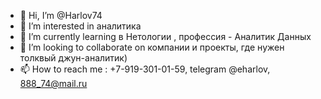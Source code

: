 - 👋 Hi, I’m @Harlov74
- 👀 I’m interested in  аналитика
- 🌱 I’m currently learning  в Нетологии , профессия - Аналитик Данных
- 💞️ I’m looking to collaborate on  компании и проекты, где нужен толквый джун-аналитик)
- 📫 How to reach me : +7-919-301-01-59, telegram  @eharlov,  888_74@mail.ru

<!---
Harlov74/Harlov74 is a ✨ special ✨ repository because its `README.md` (this file) appears on your GitHub profile.
You can click the Preview link to take a look at your changes.
--->

